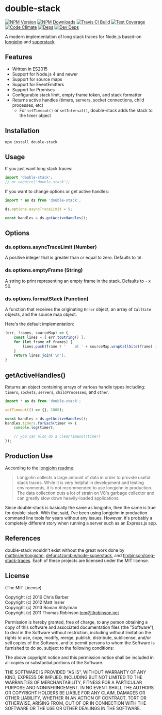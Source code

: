# double-stack

[![NPM Version][npm-image]][npm-url]
[![NPM Downloads][downloads-image]][downloads-url]
[![Travis CI Build][travis-image]][travis-url]
[![Test Coverage][coveralls-image]][coveralls-url]
[![Code Climate][codeclimate-image]][codeclimate-url]
[![Deps][david-image]][david-url]
[![Dev Deps][david-dev-image]][david-dev-url]

A modern implementation of long stack traces for Node.js based-on
[longjohn][longjohn-url] and [superstack][superstack-url].

## Features

* Written in ES2015
* Support for Node.js 4 and newer
* Support for source maps
* Support for EventEmitters
* Support for Promises
* Configurable stack limit, empty frame token, and stack formatter
* Returns active handles (timers, servers, socket connections, child processes, etc)
  * For `setTimeout()` or `setInterval()`, double-stack adds the stack to the timer object

## Installation

    npm install double-stack

## Usage

If you just want long stack traces:

```javascript
import 'double-stack';
// or require('double-stack');
```

If you want to change options or get active handles:

```javascript
import * as ds from 'double-stack';

ds.options.asyncTraceLimit = 5;

const handles = ds.getActiveHandles();
```

## Options

### ds.options.asyncTraceLimit (Number)

A positive integer that is greater than or equal to zero. Defaults to `10`.

### ds.options.emptyFrame (String)

A string to print representing an empty frame in the stack. Defaults to `-` x 50.

### ds.options.formatStack (Function)

A function that receives the originating `Error` object, an array of
`CallSite` objects, and the source map object.

Here's the default implementation:

```javascript
(err, frames, sourceMap) => {
    const lines = [ err.toString() ];
    for (let frame of frames) {
        lines.push(frame ? '    at ' + sourceMap.wrapCallSite(frame) : this.emptyFrame);
    }
    return lines.join('\n');
}
```

## getActiveHandles()

Returns an object containing arrays of various handle types including:
`timers`, `sockets`, `servers`, `childProcesses`, and `other`.

```javascript
import * as ds from 'double-stack';

setTimeout(() => {}, 1000);

const handles = ds.getActiveHandles();
handles.timers.forEach(timer => {
    console.log(timer);

    // you can also do a clearTimeout(timer)
});
```

## Production Use

According to the [longjohn readme][longjohn-url]:

> Longjohn collects a large amount of data in order to provide useful stack
traces. While it is very helpful in development and testing environments, it is
not recommended to use longjohn in production. The data collection puts a lot of
strain on V8's garbage collector and can greatly slow down heavily-loaded
applications.

Since double-stack is basically the same as longjohn, then the same is true for
double-stack. With that said, I've been using longjohn in production command
line tools for years without any issues. However, it's probably a completely
different story when running a server such as an Express.js app.

## References

double-stack wouldn't exist without the great work done by
[mattinsler/longjohn][longjohn-url],
[defunctzombie/node-superstack][superstack-url], and
[tlrobinson/long-stack-traces][longstacktraces-url]. Each of these projects are
licensed under the MIT license.

## License

(The MIT License)

Copyright (c) 2016 Chris Barber<br>
Copyright (c) 2012 Matt Insler<br>
Copyright (c) 2013 Roman Shtylman<br>
Copyright (c) 2011 Thomas Robinson tom@tlrobinson.net

Permission is hereby granted, free of charge, to any person obtaining a copy
of this software and associated documentation files (the "Software"), to deal
in the Software without restriction, including without limitation the rights
to use, copy, modify, merge, publish, distribute, sublicense, and/or sell
copies of the Software, and to permit persons to whom the Software is
furnished to do so, subject to the following conditions:

The above copyright notice and this permission notice shall be included in
all copies or substantial portions of the Software.

THE SOFTWARE IS PROVIDED "AS IS", WITHOUT WARRANTY OF ANY KIND, EXPRESS OR
IMPLIED, INCLUDING BUT NOT LIMITED TO THE WARRANTIES OF MERCHANTABILITY,
FITNESS FOR A PARTICULAR PURPOSE AND NONINFRINGEMENT. IN NO EVENT SHALL THE
AUTHORS OR COPYRIGHT HOLDERS BE LIABLE FOR ANY CLAIM, DAMAGES OR OTHER
LIABILITY, WHETHER IN AN ACTION OF CONTRACT, TORT OR OTHERWISE, ARISING FROM,
OUT OF OR IN CONNECTION WITH THE SOFTWARE OR THE USE OR OTHER DEALINGS IN
THE SOFTWARE.

[npm-image]: https://img.shields.io/npm/v/double-stack.svg
[npm-url]: https://npmjs.org/package/double-stack
[downloads-image]: https://img.shields.io/npm/dm/double-stack.svg
[downloads-url]: https://npmjs.org/package/double-stack
[travis-image]: https://img.shields.io/travis/cb1kenobi/double-stack.svg
[travis-url]: https://travis-ci.org/cb1kenobi/double-stack
[coveralls-image]: https://img.shields.io/coveralls/cb1kenobi/double-stack/master.svg
[coveralls-url]: https://coveralls.io/r/cb1kenobi/double-stack
[codeclimate-image]: https://img.shields.io/codeclimate/github/cb1kenobi/double-stack.svg
[codeclimate-url]: https://codeclimate.com/github/cb1kenobi/double-stack
[david-image]: https://img.shields.io/david/cb1kenobi/double-stack.svg
[david-url]: https://david-dm.org/cb1kenobi/double-stack
[david-dev-image]: https://img.shields.io/david/dev/cb1kenobi/double-stack.svg
[david-dev-url]: https://david-dm.org/cb1kenobi/double-stack#info=devDependencies
[longjohn-url]: https://github.com/mattinsler/longjohn
[superstack-url]: https://github.com/defunctzombie/node-superstack
[longstacktraces-url]: https://github.com/tlrobinson/long-stack-traces
